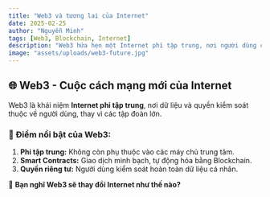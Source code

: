 ```yaml
---
title: "Web3 và tương lai của Internet"
date: 2025-02-25
author: "Nguyễn Minh"
tags: [Web3, Blockchain, Internet]
description: "Web3 hứa hẹn một Internet phi tập trung, nơi người dùng có quyền kiểm soát dữ liệu của họ."
image: "assets/uploads/web3-future.jpg"
---
```


## 🌐 Web3 - Cuộc cách mạng mới của Internet

Web3 là khái niệm **Internet phi tập trung**, nơi dữ liệu và quyền kiểm soát thuộc về người dùng, thay vì các tập đoàn lớn.

### 🔹 Điểm nổi bật của Web3:
1. **Phi tập trung:** Không còn phụ thuộc vào các máy chủ trung tâm.
2. **Smart Contracts:** Giao dịch minh bạch, tự động hóa bằng Blockchain.
3. **Quyền riêng tư:** Người dùng kiểm soát hoàn toàn dữ liệu cá nhân.

📌 **Bạn nghĩ Web3 sẽ thay đổi Internet như thế nào?**